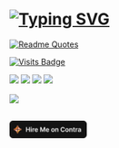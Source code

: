 # [![Typing SVG](https://readme-typing-svg.demolab.com?font=DotGothic16&weight=800&pause=1000&color=020802&width=435&lines=Freelance+Web+Developer)](https://git.io/typing-svg) 

[![Readme Quotes](https://quotes-github-readme.vercel.app/api?type=horizontal)](https://github.com/zakimzf)



[![Visits Badge](https://badges.pufler.dev/visits/zakimzf/zakimzf)](https://badges.pufler.dev)

[![](https://img.shields.io/badge/-Gmail-%23181717?style=flat-square&logo=gmail)](https://mail.google.com/mail/?view=cm&fs=1&to=zaki.faiz4@gmail.com&su=Hire+Me)
[![](https://img.shields.io/badge/-Telegram-%23181717?style=flat-square&logo=telegram)](https://telegram/zakimzf)
[![](https://img.shields.io/badge/-Twitter-%231DA1F2?style=flat-square&logo=twitter&logoColor=ffffff)](https://twitter.com/Faiz4Md)
[![](https://img.shields.io/badge/-Linkedin-blue?style=flat-square&logo=Linkedin&logoColor=white&link=https://www.linkedin.com/in/mohammed-z-6146a3111/)](https://www.linkedin.com/in/mohammed-z-6146a3111/)




<div align="left">
            <a href="https://paypal.me/zakimzf" target="_blank" style="display: inline-block;">
                <img
                    src="https://img.shields.io/badge/Donate-PayPal-blue.svg?style=flat-square&logo=paypal" 
                    align="center"
                />
            </a>
           </div>
           <br>


 [![Contra Badge](https://github.com/zakimzf/zakimzf/blob/main/hiremeoncontra-light1.png)](https://on.contra.com/gfjRmg)

